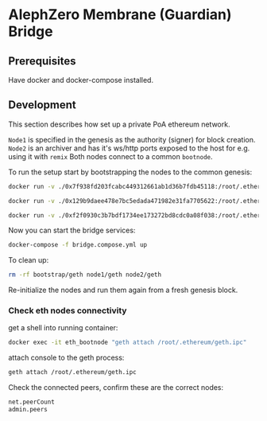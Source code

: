 # AlephZero Membrane (Guardian) Bridge

## Prerequisites

Have docker and docker-compose installed.

## Development

This section describes how set up a private PoA ethereum network.

`Node1` is specified in the genesis as the authority (signer) for block creation.
`Node2` is an archiver and has it's ws/http ports exposed to the host for e.g. using it with `remix`
Both nodes connect to a common `bootnode`.

To run the setup start by bootstrapping the nodes to the common genesis:

```bash
docker run -v ./0x7f938fd203fcabc449312661ab1d36b7fdb45118:/root/.ethereum ethereum/client-go:release-1.12 init --datadir /root/.ethereum /root/.ethereum/genesis.json &&

docker run -v ./0x129b9daee478e7bc5edada471982e31fa7705622:/root/.ethereum ethereum/client-go:release-1.12 init --datadir /root/.ethereum /root/.ethereum/genesis.json &&

docker run -v ./0xf2f0930c3b7bdf1734ee173272bd8cdc0a08f038:/root/.ethereum ethereum/client-go:release-1.12 init --datadir /root/.ethereum /root/.ethereum/genesis.json
```

Now you can start the bridge services:

```bash
docker-compose -f bridge.compose.yml up
```

To clean up:

```bash
rm -rf bootstrap/geth node1/geth node2/geth
```

Re-initialize the nodes and run them again from a fresh genesis block.

### Check eth nodes connectivity

get a shell into running container:

```bash
docker exec -it eth_bootnode "geth attach /root/.ethereum/geth.ipc"
```

attach console to the geth process:

```bash
geth attach /root/.ethereum/geth.ipc
```

Check the connected peers, confirm these are the correct nodes:

```bash
net.peerCount
admin.peers
```
